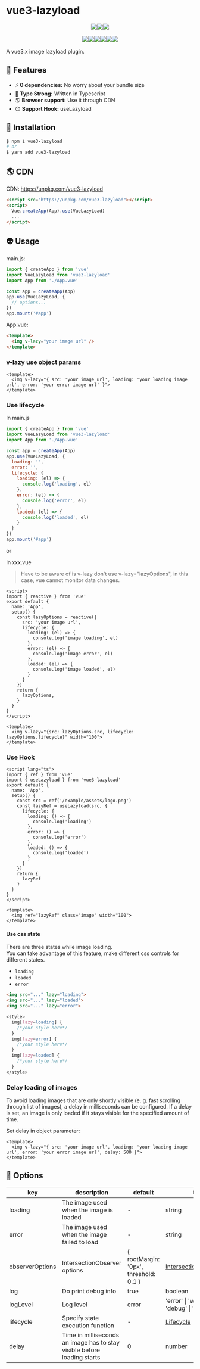 # vue3-lazyload

<div style="display:flex;width:100%;justify-content:center;">
<img src="https://img.shields.io/npm/v/vue3-lazyload" />
<img src="https://img.shields.io/github/package-json/dependency-version/murongg/vue3-lazyload/dev/rollup/develop" />
<img src="https://img.shields.io/npm/dw/vue3-lazyload" />
</div>
<br />
<div style="display:flex;width:100%;justify-content:center;">
<img src="https://img.shields.io/travis/murongg/vue3-lazyload" />
<img src="https://img.shields.io/bundlephobia/min/vue3-lazyload" />
<img src="https://img.shields.io/github/repo-size/murongg/vue3-lazyload" />
<img src="https://img.shields.io/npm/l/vue3-lazyload" />
<img src="https://img.shields.io/github/issues/murongg/vue3-lazyload" />
<img src="https://img.shields.io/github/issues-pr/murongg/vue3-lazyload" />
</div>
<br />
A vue3.x image lazyload plugin.  
<br />

## 🚀 Features
- ⚡ **0 dependencies:** No worry about your bundle size
- 🦾 **Type Strong:** Written in Typescript
- 🌎 **Browser support:** Use it through CDN
- 😊 **Support Hook:** useLazyload

## 📎 Installation
```sh
$ npm i vue3-lazyload
# or
$ yarn add vue3-lazyload
```

## 🌎 CDN

CDN:  https://unpkg.com/vue3-lazyload
```html
<script src="https://unpkg.com/vue3-lazyload"></script>
<script>
  Vue.createApp(App).use(VueLazyLoad)
  ...
</script>
```

## 👽 Usage

main.js:

```js
import { createApp } from 'vue'
import VueLazyLoad from 'vue3-lazyload'
import App from './App.vue'

const app = createApp(App)
app.use(VueLazyLoad, {
  // options...
})
app.mount('#app')
```
App.vue:
```html
<template>
  <img v-lazy="your image url" />
</template>
```

### v-lazy use object params

```vue
<template>
  <img v-lazy="{ src: 'your image url', loading: 'your loading image url', error: 'your error image url' }">
</template>
```

### Use lifecycle

In main.js

```js
import { createApp } from 'vue'
import VueLazyLoad from 'vue3-lazyload'
import App from './App.vue'

const app = createApp(App)
app.use(VueLazyLoad, {
  loading: '',
  error: '',
  lifecycle: {
    loading: (el) => {
      console.log('loading', el)
    },
    error: (el) => {
      console.log('error', el)
    },
    loaded: (el) => {
      console.log('loaded', el)
    }
  }
})
app.mount('#app')
```

or

In xxx.vue
> Have to be aware of is v-lazy don't use v-lazy="lazyOptions", in this case, vue cannot monitor data changes.

```vue
<script>
import { reactive } from 'vue'
export default {
  name: 'App',
  setup() {
    const lazyOptions = reactive({
      src: 'your image url',
      lifecycle: {
        loading: (el) => {
          console.log('image loading', el)
        },
        error: (el) => {
          console.log('image error', el)
        },
        loaded: (el) => {
          console.log('image loaded', el)
        }
      }
    })
    return {
      lazyOptions,
    }
  }
}
</script>

<template>
  <img v-lazy="{src: lazyOptions.src, lifecycle: lazyOptions.lifecycle}" width="100">
</template>

```

### Use Hook
```vue
<script lang="ts">
import { ref } from 'vue'
import { useLazyload } from 'vue3-lazyload'
export default {
  name: 'App',
  setup() {
    const src = ref('/example/assets/logo.png')
    const lazyRef = useLazyload(src, {
      lifecycle: {
        loading: () => {
          console.log('loading')
        },
        error: () => {
          console.log('error')
        },
        loaded: () => {
          console.log('loaded')
        }
      }
    })
    return {
      lazyRef
    }
  }
}
</script>

<template>
  <img ref="lazyRef" class="image" width="100">
</template>
```

#### Use css state

There are three states while image loading.  
You can take advantage of this feature, make different css controls for different states.  

- `loading` 
- `loaded` 
- `error`

```html
<img src="..." lazy="loading">
<img src="..." lazy="loaded">
<img src="..." lazy="error">
```
```css
<style>
  img[lazy=loading] {
    /*your style here*/
  }
  img[lazy=error] {
    /*your style here*/
  }
  img[lazy=loaded] {
    /*your style here*/
  }
</style>
```

### Delay loading of images

To avoid loading images that are only shortly visible (e. g. fast scrolling through list of images), a delay in milliseconds can be configured.
If a delay is set, an image is only loaded if it stays visible for the specified amount of time.

Set delay in object parameter:

```vue
<template>
  <img v-lazy="{ src: 'your image url', loading: 'your loading image url', error: 'your error image url', delay: 500 }">
</template>
```

## 📁 Options

| key             | description                                                             | default                               | type                                                                                                          |
| --------------- | ----------------------------------------------------------------------- | ------------------------------------- | ------------------------------------------------------------------------------------------------------------- |
| loading         | The image used when the image is loaded                                 | -                                     | string                                                                                                        |
| error           | The image used when the image failed to load                            | -                                     | string                                                                                                        |
| observerOptions | IntersectionObserver options                                            | { rootMargin: '0px', threshold: 0.1 } | [IntersectionObserverInit]([链接地址](https://developer.mozilla.org/en-US/docs/Web/API/IntersectionObserver)) |
| log             | Do print debug info                                                     | true                                  | boolean                                                                                                       |
| logLevel             |   Log level                | error                                  | 'error' \| 'warn' \| 'info' \| 'debug' \| 'log'                                                                                                       |
| lifecycle       | Specify state execution function                                        | -                                     | [Lifecycle](#Lifecycle)                                                                                       |
| delay           | Time in milliseconds an image has to stay visible before loading starts | 0                                     | number                                                                                                        |

